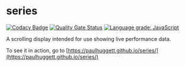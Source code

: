 # series

[![Codacy Badge](https://api.codacy.com/project/badge/Grade/3a643512dc8b4b1bad5e1911a3fbea7f)](https://www.codacy.com/manual/paulhuggett/series?utm_source=github.com&amp;utm_medium=referral&amp;utm_content=paulhuggett/series&amp;utm_campaign=Badge_Grade)
[![Quality Gate Status](https://sonarcloud.io/api/project_badges/measure?project=paulhuggett_series&metric=alert_status)](https://sonarcloud.io/dashboard?id=paulhuggett_series)
[![Language grade: JavaScript](https://img.shields.io/lgtm/grade/javascript/g/paulhuggett/series.svg?logo=lgtm&logoWidth=18)](https://lgtm.com/projects/g/paulhuggett/series/context:javascript)

A scrolling display intended for use showing live performance data.

To see it in action, go to [https://paulhuggett.github.io/series/](https://paulhuggett.github.io/series/)
